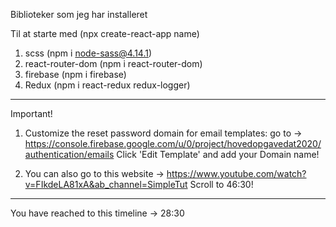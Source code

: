 Biblioteker som jeg har installeret

Til at starte med (npx create-react-app name)

1. scss (npm i node-sass@4.14.1)
2. react-router-dom (npm i react-router-dom)
3. firebase (npm i firebase)
4. Redux (npm i react-redux redux-logger)

------------------------------------------------

Important!

1. Customize the reset password domain for email templates:
go to -> https://console.firebase.google.com/u/0/project/hovedopgavedat2020/authentication/emails
Click 'Edit Template' and add your Domain name!

2. You can also go to this website -> https://www.youtube.com/watch?v=FIkdeLA81xA&ab_channel=SimpleTut
Scroll to 46:30!

-------------------------------------------------------------------------------------------------------

You have reached to this timeline -> 28:30